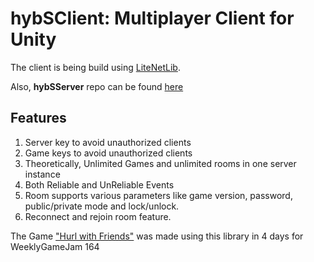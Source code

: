 # hybSClient: Multiplayer Client for Unity

The client is being build using [LiteNetLib](https://github.com/RevenantX/LiteNetLib). 

Also, **hybSServer** repo can be found [here](https://github.com/rjproz/hybSServer)

## Features
1. Server key to avoid unauthorized clients
2. Game keys to avoid unauthorized clients
3. Theoretically, Unlimited Games and unlimited rooms in one server instance
4. Both Reliable and UnReliable Events
5. Room supports various parameters like game version, password, public/private mode and lock/unlock.
6. Reconnect and rejoin room feature.


The Game ["Hurl with Friends"](https://hybriona.itch.io/hurl-with-friends) was made using this library in 4 days for WeeklyGameJam 164

